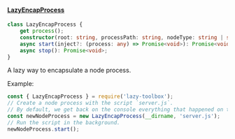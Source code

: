 #### [LazyEncapProcess](#lazyEncapProcess)
```ts
class LazyEncapProcess {
    get process();
    constructor(root: string, processPath: string, nodeType: string | string[] = 'node', logInfo: boolean = true, showDates: boolean = true);
    async start(inject?: (process: any) => Promise<void>): Promise<void>;
    async stop(): Promise<void>;
}
```

A lazy way to encapsulate a node process.

Example:

```js
const { LazyEncapProcess } = require('lazy-toolbox');
// Create a node process with the script `server.js`.
// By default, we get back on the console everything that happened on this node.
const newNodeProcess = new LazyEncapProcess(__dirname, 'server.js');
// Run the script in the background.
newNodeProcess.start();
```
